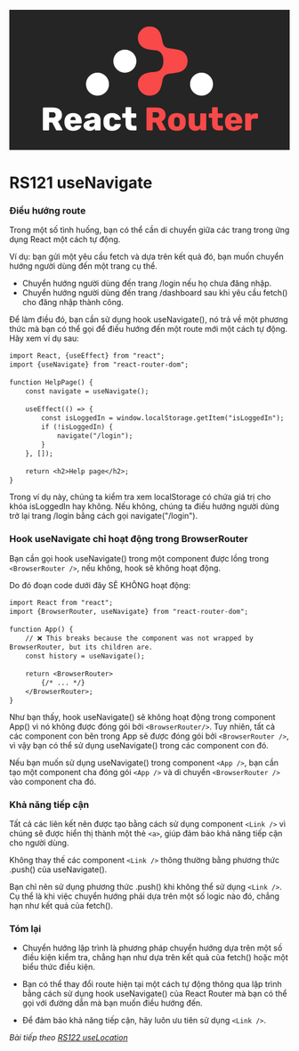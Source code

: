 ![Create-HTML-1](images/react-router.png) 

# RS121 useNavigate

### Điều hướng route

Trong một số tình huống, bạn có thể cần di chuyển giữa các trang trong ứng dụng React một cách tự động.

Ví dụ: bạn gửi một yêu cầu fetch và dựa trên kết quả đó, bạn muốn chuyển hướng người dùng đến một trang cụ thể.

- Chuyển hướng người dùng đến trang /login nếu họ chưa đăng nhập.
- Chuyển hướng người dùng đến trang /dashboard sau khi yêu cầu fetch() cho đăng nhập thành công.

Để làm điều đó, bạn cần sử dụng hook useNavigate(), nó trả về một phương thức mà bạn có thể gọi để điều hướng đến một route mới một cách tự động. Hãy xem ví dụ sau:

```
import React, {useEffect} from "react";
import {useNavigate} from "react-router-dom";

function HelpPage() {
    const navigate = useNavigate();

    useEffect(() => {
        const isLoggedIn = window.localStorage.getItem("isLoggedIn");
        if (!isLoggedIn) {
            navigate("/login");
        }
    }, []);

    return <h2>Help page</h2>;
}
```

Trong ví dụ này, chúng ta kiểm tra xem localStorage có chứa giá trị cho khóa isLoggedIn hay không. Nếu không, chúng ta điều hướng người dùng trở lại trang /login bằng cách gọi navigate("/login").

### Hook useNavigate chỉ hoạt động trong BrowserRouter

Bạn cần gọi hook useNavigate() trong một component được lồng trong `<BrowserRouter />`, nếu không, hook sẽ không hoạt động.

Do đó đoạn code dưới đây SẼ KHÔNG hoạt động:

```
import React from "react";
import {BrowserRouter, useNavigate} from "react-router-dom";

function App() {
    // ❌ This breaks because the component was not wrapped by BrowserRouter, but its children are.
    const history = useNavigate();

    return <BrowserRouter>
        {/* ... */}
    </BrowserRouter>;
}
```

Như bạn thấy, hook useNavigate() sẽ không hoạt động trong component App() vì nó không được đóng gói bởi `<BrowserRouter/>`. Tuy nhiên, tất cả các component con bên trong App sẽ được đóng gói bởi `<BrowserRouter />`, vì vậy bạn có thể sử dụng useNavigate() trong các component con đó.

Nếu bạn muốn sử dụng useNavigate() trong component `<App />`, bạn cần tạo một component cha đóng gói `<App />` và di chuyển `<BrowserRouter />` vào component cha đó.

### Khả năng tiếp cận

Tất cả các liên kết nên được tạo bằng cách sử dụng component `<Link />` vì chúng sẽ được hiển thị thành một thẻ `<a>`, giúp đảm bảo khả năng tiếp cận cho người dùng.

Không thay thế các component `<Link />` thông thường bằng phương thức .push() của useNavigate().

Bạn chỉ nên sử dụng phương thức .push() khi không thể sử dụng `<Link />`. Cụ thể là khi việc chuyển hướng phải dựa trên một số logic nào đó, chẳng hạn như kết quả của fetch().

### Tóm lại

- Chuyển hướng lập trình là phương pháp chuyển hướng dựa trên một số điều kiện kiểm tra, chẳng hạn như dựa trên kết quả của fetch() hoặc một biểu thức điều kiện.

- Bạn có thể thay đổi route hiện tại một cách tự động thông qua lập trình bằng cách sử dụng hook useNavigate() của React Router mà bạn có thể gọi với đường dẫn mà bạn muốn điều hướng đến.

- Để đảm bảo khả năng tiếp cận, hãy luôn ưu tiên sử dụng `<Link />`.

*Bài tiếp theo [RS122 useLocation](/lesson/session/session_122_useLocation.md)*
